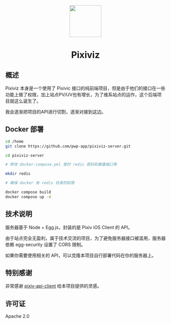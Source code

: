 <div align="center"><img width="100" src="https://img.backrunner.top/pixiv-c/logo.png"></div>
<h1 align="center">Pixiviz</h1>

## 概述

Pixiviz 本身是一个使用了 Pixivic 接口的纯前端项目，但是由于他们的接口在一些功能上做了权限，加上站点PV/UV也有增长，为了维系站点的运作，这个后端项目就这么诞生了。

我会逐渐把项目的API进行切割，逐渐对接到这边。

## Docker 部署

```bash
cd /home
git clone https://github.com/pwp-app/pixiviz-server.git

cd pixiviz-server

# 修改 docker-compose.yml 里的 redis 密码和暴露端口等

mkdir redis

# 确保 docker 有 redis 目录的权限

docker compose build
docker compose up -d
```

## 技术说明

服务器基于 Node + Egg.js，封装的是 Pixiv iOS Client 的 API。

由于站点完全无盈利，属于技术交流的项目，为了避免服务器接口被滥用，服务器依赖 egg-security 设置了 CORS  限制。

如果你需要使用相关的 API，可以克隆本项目自行部署代码在你的服务器上。

## 特别感谢

非常感谢 [pixiv-api-client](https://github.com/alphasp/pixiv-api-client) 给本项目提供的灵感。

## 许可证

Apache 2.0